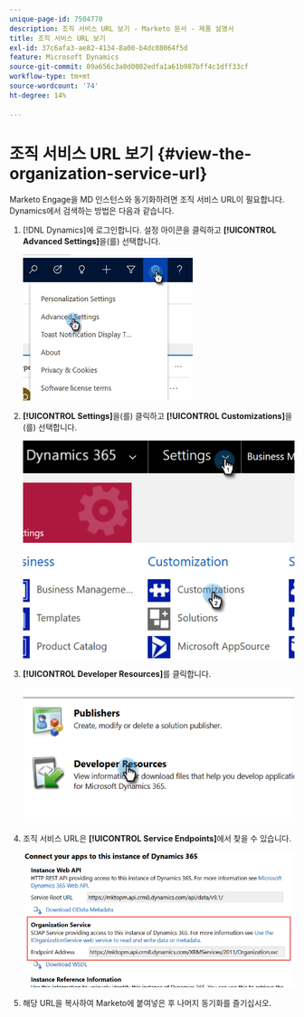 ```yaml
---
unique-page-id: 7504770
description: 조직 서비스 URL 보기 - Marketo 문서 - 제품 설명서
title: 조직 서비스 URL 보기
exl-id: 37c6afa3-ae82-4134-8a00-b4dc08064f5d
feature: Microsoft Dynamics
source-git-commit: 09a656c3a0d0002edfa1a61b987bff4c1dff33cf
workflow-type: tm+mt
source-wordcount: '74'
ht-degree: 14%

---
```


# 조직 서비스 URL 보기 {#view-the-organization-service-url}

Marketo Engage을 MD 인스턴스와 동기화하려면 조직 서비스 URL이 필요합니다. Dynamics에서 검색하는 방법은 다음과 같습니다.

1. [!DNL Dynamics]에 로그인합니다. 설정 아이콘을 클릭하고 **[!UICONTROL Advanced Settings]**&#x200B;을(를) 선택합니다.

   ![](assets/one.png)

1. **[!UICONTROL Settings]**&#x200B;을(를) 클릭하고 **[!UICONTROL Customizations]**&#x200B;을(를) 선택합니다.

   ![](assets/two.png)

1. **[!UICONTROL Developer Resources]**&#x200B;를 클릭합니다.

   ![](assets/three.png)

1. 조직 서비스 URL은 **[!UICONTROL Service Endpoints]**&#x200B;에서 찾을 수 있습니다.

   ![](assets/four.png)

1. 해당 URL을 복사하여 Marketo에 붙여넣은 후 나머지 동기화를 즐기십시오.
